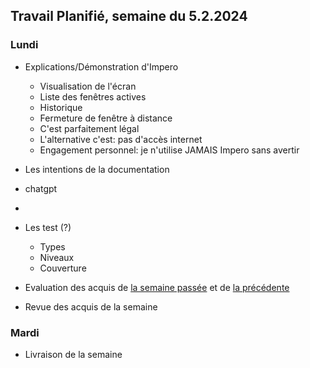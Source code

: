 ## Travail Planifié, semaine du 5.2.2024

### Lundi 

- Explications/Démonstration d'Impero
  - Visualisation de l'écran
  - Liste des fenêtres actives
  - Historique
  - Fermeture de fenêtre à distance
  - C'est parfaitement légal
  - L'alternative c'est: pas d'accès internet
  - Engagement personnel: je n'utilise JAMAIS Impero sans avertir

- Les intentions de la documentation
- chatgpt
- 
- Les test (?)
  - Types
  - Niveaux
  - Couverture
- Evaluation des acquis de [la semaine passée](2024-05.md) et de [la précédente](2024-04.md)
- Revue des acquis de la semaine

### Mardi 

- Livraison de la semaine